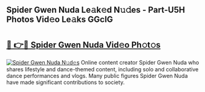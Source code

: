 ## Spider Gwen Nuda Le𝚊k𝚎d N𝚞𝚍es - Part-U5H Photos Vid𝚎o Le𝚊ks GGcIG

# <h2><a href="http://fbdo7oz.evod.top/?m=Spider+Gwen+Nuda">🔗 👉🔴 Spider Gwen Nuda Vid𝚎o Ph𝚘t𝚘s</a></h2>

[![Spider Gwen Nuda N𝚞d𝚎s](https://i.imgur.com/8V9OHl7.gif)](http://fbdo7oz.evod.top/?m=Spider+Gwen+Nuda)
Online content creator Spider Gwen Nuda who shares lifestyle and dance-themed content, including solo and collaborative dance performances and vlogs. Many public figures Spider Gwen Nuda have made significant contributions to society. 
